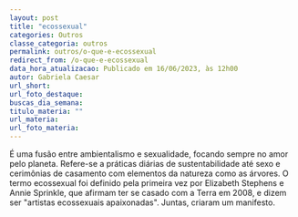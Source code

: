 ```yaml
---
layout: post
title: "ecossexual"
categories: Outros
classe_categoria: outros
permalink: outros/o-que-e-ecossexual
redirect_from: /o-que-e-ecossexual
data_hora_atualizacao: Publicado em 16/06/2023, às 12h00
autor: Gabriela Caesar
url_short: 
url_foto_destaque: 
buscas_dia_semana: 
titulo_materia: ""
url_materia: 
url_foto_materia: 
---
```

É uma fusão entre ambientalismo e sexualidade, focando sempre no amor pelo planeta. Refere-se a práticas diárias de sustentabilidade até sexo e cerimônias de casamento com elementos da natureza como as árvores. O termo ecossexual foi definido pela primeira vez por Elizabeth Stephens e Annie Sprinkle, que afirmam ter se casado com a Terra em 2008, e dizem ser "artistas ecossexuais apaixonadas". Juntas, criaram um manifesto.

